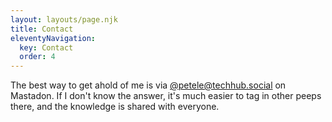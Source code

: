 ```yaml
---
layout: layouts/page.njk
title: Contact
eleventyNavigation:
  key: Contact
  order: 4
---
```


The best way to get ahold of me is via [@petele@techhub.social](https://techhub.social/@petele)
on Mastadon. If I don't know the answer, it's much easier to tag in other
peeps there, and the knowledge is shared with everyone.

